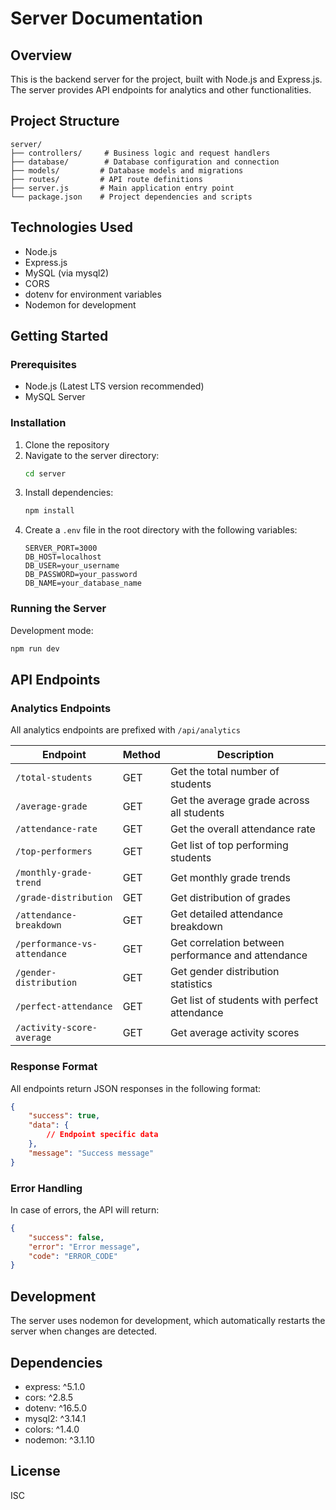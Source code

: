 # Server Documentation

## Overview
This is the backend server for the project, built with Node.js and Express.js. The server provides API endpoints for analytics and other functionalities.

## Project Structure
```
server/
├── controllers/     # Business logic and request handlers
├── database/        # Database configuration and connection
├── models/         # Database models and migrations
├── routes/         # API route definitions
├── server.js       # Main application entry point
└── package.json    # Project dependencies and scripts
```

## Technologies Used
- Node.js
- Express.js
- MySQL (via mysql2)
- CORS
- dotenv for environment variables
- Nodemon for development

## Getting Started

### Prerequisites
- Node.js (Latest LTS version recommended)
- MySQL Server

### Installation
1. Clone the repository
2. Navigate to the server directory:
   ```bash
   cd server
   ```
3. Install dependencies:
   ```bash
   npm install
   ```
4. Create a `.env` file in the root directory with the following variables:
   ```
   SERVER_PORT=3000
   DB_HOST=localhost
   DB_USER=your_username
   DB_PASSWORD=your_password
   DB_NAME=your_database_name
   ```

### Running the Server
Development mode:
```bash
npm run dev
```

## API Endpoints

### Analytics Endpoints
All analytics endpoints are prefixed with `/api/analytics`

| Endpoint | Method | Description |
|----------|--------|-------------|
| `/total-students` | GET | Get the total number of students |
| `/average-grade` | GET | Get the average grade across all students |
| `/attendance-rate` | GET | Get the overall attendance rate |
| `/top-performers` | GET | Get list of top performing students |
| `/monthly-grade-trend` | GET | Get monthly grade trends |
| `/grade-distribution` | GET | Get distribution of grades |
| `/attendance-breakdown` | GET | Get detailed attendance breakdown |
| `/performance-vs-attendance` | GET | Get correlation between performance and attendance |
| `/gender-distribution` | GET | Get gender distribution statistics |
| `/perfect-attendance` | GET | Get list of students with perfect attendance |
| `/activity-score-average` | GET | Get average activity scores |

### Response Format
All endpoints return JSON responses in the following format:
```json
{
    "success": true,
    "data": {
        // Endpoint specific data
    },
    "message": "Success message"
}
```

### Error Handling
In case of errors, the API will return:
```json
{
    "success": false,
    "error": "Error message",
    "code": "ERROR_CODE"
}
```

## Development
The server uses nodemon for development, which automatically restarts the server when changes are detected.

## Dependencies
- express: ^5.1.0
- cors: ^2.8.5
- dotenv: ^16.5.0
- mysql2: ^3.14.1
- colors: ^1.4.0
- nodemon: ^3.1.10

## License
ISC
